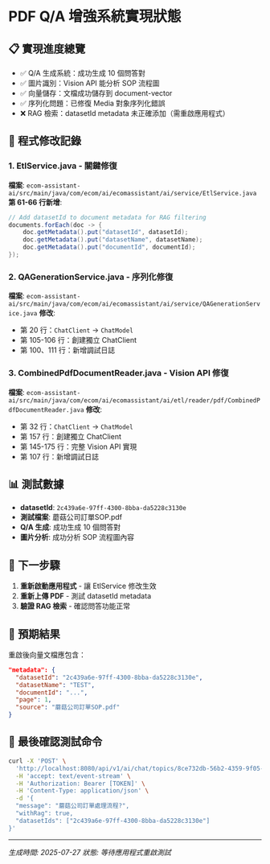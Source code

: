 # PDF Q/A 增強系統實現狀態

## 📋 實現進度總覽
- ✅ Q/A 生成系統：成功生成 10 個問答對
- ✅ 圖片識別：Vision API 能分析 SOP 流程圖  
- ✅ 向量儲存：文檔成功儲存到 document-vector
- ✅ 序列化問題：已修復 Media 對象序列化錯誤
- ❌ RAG 檢索：datasetId metadata 未正確添加（需重啟應用程式）

## 🔧 程式修改記錄

### 1. EtlService.java - 關鍵修復
**檔案**: `ecom-assistant-ai/src/main/java/com/ecom/ai/ecomassistant/ai/service/EtlService.java`
**第 61-66 行新增**:
```java
// Add datasetId to document metadata for RAG filtering
documents.forEach(doc -> {
    doc.getMetadata().put("datasetId", datasetId);
    doc.getMetadata().put("datasetName", datasetName);
    doc.getMetadata().put("documentId", documentId);
});
```

### 2. QAGenerationService.java - 序列化修復
**檔案**: `ecom-assistant-ai/src/main/java/com/ecom/ai/ecomassistant/ai/service/QAGenerationService.java`
**修改**:
- 第 20 行：`ChatClient` → `ChatModel`
- 第 105-106 行：創建獨立 ChatClient
- 第 100、111 行：新增調試日誌

### 3. CombinedPdfDocumentReader.java - Vision API 修復
**檔案**: `ecom-assistant-ai/src/main/java/com/ecom/ai/ecomassistant/ai/etl/reader/pdf/CombinedPdfDocumentReader.java`
**修改**:
- 第 32 行：`ChatClient` → `ChatModel`
- 第 157 行：創建獨立 ChatClient
- 第 145-175 行：完整 Vision API 實現
- 第 107 行：新增調試日誌

## 📊 測試數據
- **datasetId**: `2c439a6e-97ff-4300-8bba-da5228c3130e`
- **測試檔案**: 蘑菇公司訂單SOP.pdf
- **Q/A 生成**: 成功生成 10 個問答對
- **圖片分析**: 成功分析 SOP 流程圖內容

## 🔄 下一步驟
1. **重新啟動應用程式** - 讓 EtlService 修改生效
2. **重新上傳 PDF** - 測試 datasetId metadata
3. **驗證 RAG 檢索** - 確認問答功能正常

## 🎯 預期結果
重啟後向量文檔應包含：
```json
"metadata": {
  "datasetId": "2c439a6e-97ff-4300-8bba-da5228c3130e",
  "datasetName": "TEST",
  "documentId": "...",
  "page": 1,
  "source": "蘑菇公司訂單SOP.pdf"
}
```

## 🚀 最後確認測試命令
```bash
curl -X 'POST' \
  'http://localhost:8080/api/v1/ai/chat/topics/8ce732db-56b2-4359-9f05-9cfaaea8792c/ask' \
  -H 'accept: text/event-stream' \
  -H 'Authorization: Bearer [TOKEN]' \
  -H 'Content-Type: application/json' \
  -d '{
  "message": "蘑菇公司訂單處理流程?",
  "withRag": true,
  "datasetIds": ["2c439a6e-97ff-4300-8bba-da5228c3130e"]
}'
```

---
*生成時間: 2025-07-27*
*狀態: 等待應用程式重啟測試*